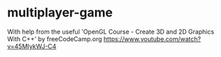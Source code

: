 # multiplayer-game

With help from the useful 'OpenGL Course - Create 3D and 2D Graphics With C++' by freeCodeCamp.org
https://www.youtube.com/watch?v=45MIykWJ-C4
